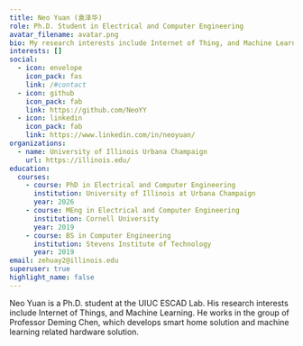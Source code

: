 ```yaml
---
title: Neo Yuan (袁泽华)
role: Ph.D. Student in Electrical and Computer Engineering
avatar_filename: avatar.png
bio: My research interests include Internet of Thing, and Machine Learning.
interests: []
social:
  - icon: envelope
    icon_pack: fas
    link: /#contact
  - icon: github
    icon_pack: fab
    link: https://github.com/NeoYY
  - icon: linkedin
    icon_pack: fab
    link: https://www.linkedin.com/in/neoyuan/
organizations:
  - name: University of Illinois Urbana Champaign
    url: https://illinois.edu/
education:
  courses:
    - course: PhD in Electrical and Computer Engineering
      institution: University of Illinois at Urbana Champaign
      year: 2026
    - course: MEng in Electrical and Computer Engineering
      institution: Cornell University
      year: 2019
    - course: BS in Computer Engineering
      institution: Stevens Institute of Technology
      year: 2019
email: zehuay2@illinois.edu
superuser: true
highlight_name: false
---
```

Neo Yuan is a Ph.D. student at the UIUC ESCAD Lab. His research interests include Internet of Things, and Machine Learning. He works in the group of Professor Deming Chen, which develops smart home solution and machine learning related hardware solution.